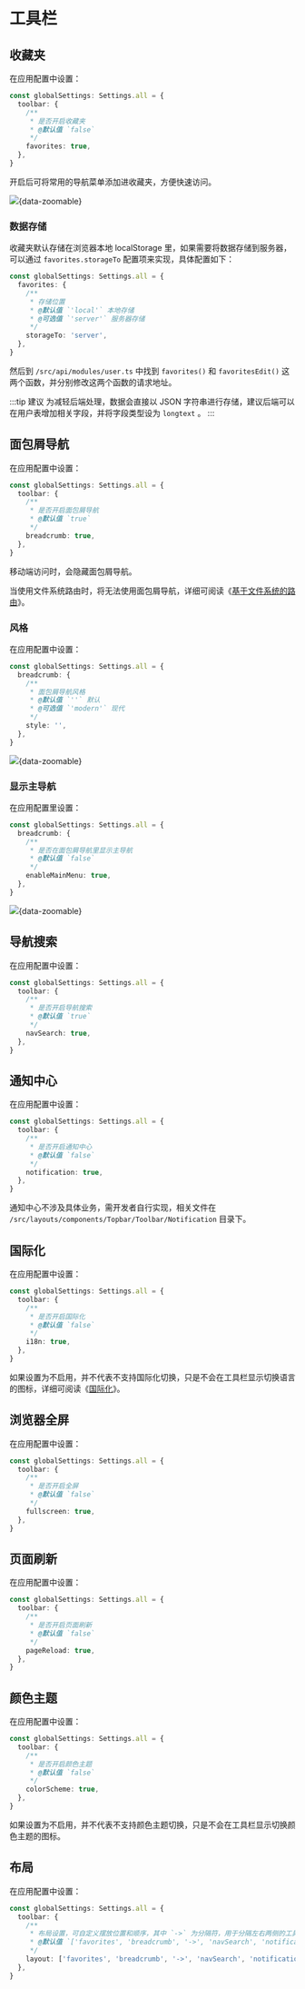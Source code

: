 # 工具栏

## 收藏夹

在应用配置中设置：

```ts {2-8}
const globalSettings: Settings.all = {
  toolbar: {
    /**
     * 是否开启收藏夹
     * @默认值 `false`
     */
    favorites: true,
  },
}
```

开启后可将常用的导航菜单添加进收藏夹，方便快速访问。

![](/favorites.png){data-zoomable}

### 数据存储

收藏夹默认存储在浏览器本地 localStorage 里，如果需要将数据存储到服务器，可以通过 `favorites.storageTo` 配置项来实现，具体配置如下：

```ts {2-9}
const globalSettings: Settings.all = {
  favorites: {
    /**
     * 存储位置
     * @默认值 `'local'` 本地存储
     * @可选值 `'server'` 服务器存储
     */
    storageTo: 'server',
  },
}
```

然后到 `/src/api/modules/user.ts` 中找到 `favorites()` 和 `favoritesEdit()` 这两个函数，并分别修改这两个函数的请求地址。

:::tip 建议
为减轻后端处理，数据会直接以 JSON 字符串进行存储，建议后端可以在用户表增加相关字段，并将字段类型设为 `longtext` 。
:::

## 面包屑导航

在应用配置中设置：

```ts {2-8}
const globalSettings: Settings.all = {
  toolbar: {
    /**
     * 是否开启面包屑导航
     * @默认值 `true`
     */
    breadcrumb: true,
  },
}
```

移动端访问时，会隐藏面包屑导航。

当使用文件系统路由时，将无法使用面包屑导航，详细可阅读《[基于文件系统的路由](file-system-route)》。

### 风格

在应用配置中设置：

```ts {2-9}
const globalSettings: Settings.all = {
  breadcrumb: {
    /**
     * 面包屑导航风格
     * @默认值 `''` 默认
     * @可选值 `'modern'` 现代
     */
    style: '',
  },
}
```

![](/breadcrumb-style.png){data-zoomable}

### 显示主导航

在应用配置里设置：

```ts {2-8}
const globalSettings: Settings.all = {
  breadcrumb: {
    /**
     * 是否在面包屑导航里显示主导航
     * @默认值 `false`
     */
    enableMainMenu: true,
  },
}
```

![](/breadcrumb-mainmenu.png){data-zoomable}

## 导航搜索

在应用配置中设置：

```ts {2-8}
const globalSettings: Settings.all = {
  toolbar: {
    /**
     * 是否开启导航搜索
     * @默认值 `true`
     */
    navSearch: true,
  },
}
```

## 通知中心

在应用配置中设置：

```ts {2-8}
const globalSettings: Settings.all = {
  toolbar: {
    /**
     * 是否开启通知中心
     * @默认值 `false`
     */
    notification: true,
  },
}
```

通知中心不涉及具体业务，需开发者自行实现，相关文件在 `/src/layouts/components/Topbar/Toolbar/Notification` 目录下。

## 国际化

在应用配置中设置：

```ts {2-8}
const globalSettings: Settings.all = {
  toolbar: {
    /**
     * 是否开启国际化
     * @默认值 `false`
     */
    i18n: true,
  },
}
```

如果设置为不启用，并不代表不支持国际化切换，只是不会在工具栏显示切换语言的图标，详细可阅读《[国际化](i18n)》。

## 浏览器全屏

在应用配置中设置：

```ts {2-8}
const globalSettings: Settings.all = {
  toolbar: {
    /**
     * 是否开启全屏
     * @默认值 `false`
     */
    fullscreen: true,
  },
}
```

## 页面刷新

在应用配置中设置：

```ts {2-8}
const globalSettings: Settings.all = {
  toolbar: {
    /**
     * 是否开启页面刷新
     * @默认值 `false`
     */
    pageReload: true,
  },
}
```

## 颜色主题

在应用配置中设置：

```ts {2-8}
const globalSettings: Settings.all = {
  toolbar: {
    /**
     * 是否开启颜色主题
     * @默认值 `false`
     */
    colorScheme: true,
  },
}
```

如果设置为不启用，并不代表不支持颜色主题切换，只是不会在工具栏显示切换颜色主题的图标。

## 布局

在应用配置中设置：

```ts {2-8}
const globalSettings: Settings.all = {
  toolbar: {
    /**
     * 布局设置，可自定义摆放位置和顺序，其中 `->` 为分隔符，用于分隔左右两侧的工具栏。修改时请确保默认值里的所有值都存在，不可删减。
     * @默认值 `['favorites', 'breadcrumb', '->', 'navSearch', 'notification', 'i18n', 'fullscreen', 'pageReload', 'colorScheme']`
     */
    layout: ['favorites', 'breadcrumb', '->', 'navSearch', 'notification', 'i18n', 'fullscreen', 'pageReload', 'colorScheme'],
  },
}
```
